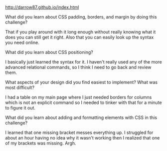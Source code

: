 http://darrow87.github.io/index.html

What did you learn about CSS padding, borders, and margin by doing this challenge?

That if you play around with it long enough without really knowing what it does you can still get it right. Also that you can easily look up the syntax you need online.

What did you learn about CSS positioning?

I basically just learned the syntax for it. I haven't really used any of the more advanced relational commands, so I think I need to go back and review them.

What aspects of your design did you find easiest to implement? What was most difficult?

I had a table on my main page where I just needed borders for columns which is not an explicit command so I needed to tinker with that for a minute to figure it out.

What did you learn about adding and formatting elements with CSS in this challenge?

I learned that one missing bracket messes everything up. I struggled for about an hour having no idea why it wasn't working then I realized that one of my brackets was missing. Argh.

